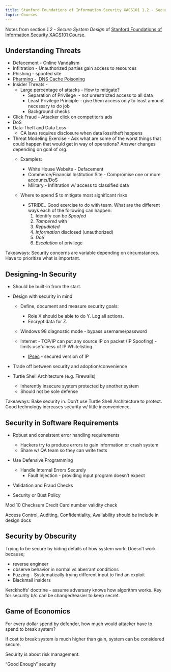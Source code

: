 ```yaml
---
title: Stanford Foundations of Information Security XACS101 1.2 - Secure System Design
topic: Courses
---
```


Notes from section _1.2 - Secure System Design_ of [Stanford Foundations of Information Security XACS101 Course](https://online.stanford.edu/courses/xacs101-foundations-information-security).

## Understanding Threats

* Defacement - Online Vandalism
* Infiltration - Unauthorized parties gain access to resources
* Phishing - spoofed site
* [Pharming -  DNS Cache Poisoning](https://en.wikipedia.org/wiki/Pharming)
* Insider Threats - 
    * Large percentage of attacks - How to mitigate?
        * Separation of Privilege  - not unrestricted access to all data
        * Least Privilege Principle - give them access only to least amount necessary to do job
        * Background checks
* Click Fraud - Attacker click on competitor’s ads
* DoS
* Data Theft and Data Loss
    * CA laws requires disclosure when data loss/theft happens
* Threat Modeling Exercise - Ask what are some of the worst things that could happen that would get in way of operations? Answer changes depending on goal of org.
    * Examples:
        * White House Website - Defacement
        * Commerce/Financial Institution Site - Compromise one or more accounts/DoS
        * Military - Infiltration w/ access to classified data

    * Where to spend $ to mitigate most significant risks
        * STRIDE.. Good exercise to do with team. What are the different ways each of the following can happen:
            1. Identify can be *Spoofed*
            2. *Tampered* with
            3. *Repudiated*
            4. *Information* disclosed (unauthorized)
            5. *DoS*
            6. *Escalation* of privilege

Takeaways: Security concerns are variable depending on circumstances. Have to prioritize what is important.

## Designing-In Security

* Should be built-in from the start.
* Design with security in mind
    * Define, document and measure security goals:
        * Role X should be able to do Y. Log all actions.
        * Encrypt data for Z.

    * Windows 98 diagnostic mode - bypass username/password
    * Internet - TCP/IP can put any source IP on packet (IP Spoofing) - limits usefulness of IP Whitelisting
        * [IPsec](https://en.wikipedia.org/wiki/IPsec) - secured version of IP

* Trade off between security and adoption/convenience
* Turtle Shell Architecture (e.g. Firewalls)
    * Inherently insecure system protected by another system
    * Should not be sole defense

Takeaways: Bake security in. Don’t use Turtle Shell Architecture to protect. Good technology increases security w/ little inconvenience.

## Security in Software Requirements

* Robust and consistent error handling requirements
    * Hackers try to produce errors to gain information or crash system
    * Share w/ QA team so they can write tests

* Use Defensive Programming
    * Handle Internal Errors Securely
        * Fault Injection - providing input program doesn’t expect

* Validation and Fraud Checks
* Security or Bust Policy

Mod 10 Checksum Credit Card number validity check

Access Control, Auditing, Confidentiality, Availability should be include in design docs

## Security by Obscurity

Trying to be secure by hiding details of how system work. Doesn’t work because;

* reverse engineer
* observe behavior in normal vs aberrant conditions
* Fuzzing - Systematically trying different input to find an exploit
* Blackmail insiders

Kerckhoffs’ doctrine - assume adversary knows how algorithm works. Key for security b/c can be changed/easier to keep secret.

## Game of Economics

For every dollar spend by defender, how much would attacker have to spend to break system? 

If cost to break system is much higher than gain, system can be considered secure.

Security is about risk management.

“Good Enough” security
